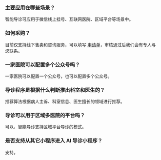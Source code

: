 ### 主要应用在哪些场景？
智能导诊可应用于微信线上挂号、互联网医院、区域平台等场景中。

### 如何采购？
目前仅支持线下售卖和咨询服务，可以填写 [申请单](https://cloud.tencent.com/apply/p/cjjobm6vaen)，审核通过后我们会有专人与您联系。

### 一家医院可以配置多个公众号吗？
一家医院可以配置一个公众号，也可以配置多个公众号。

### 导诊程序是根据什么判断推出科室和医生的？
推荐算法根据病人主诉、科室信息、医生擅长的领域进行推荐。

### 导诊可以用于区域多医院的平台吗？
可以，智能导诊支持区域平台导诊的模式。

### 是否支持从其它小程序进入 AI 导诊小程序？
支持。
